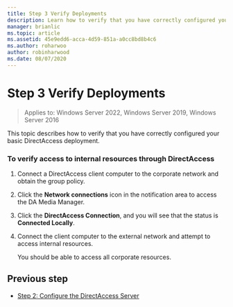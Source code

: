 ```yaml
---
title: Step 3 Verify Deployments
description: Learn how to verify that you have correctly configured your basic DirectAccess deployment.
manager: brianlic
ms.topic: article
ms.assetid: 45e9edd6-acca-4d59-851a-a0cc8bd8b4c6
ms.author: roharwoo
author: robinharwood
ms.date: 08/07/2020
---
```

# Step 3 Verify Deployments

>Applies to: Windows Server 2022, Windows Server 2019, Windows Server 2016

This topic describes how to verify that you have correctly configured your basic DirectAccess deployment.

### To verify access to internal resources through DirectAccess

1.  Connect a DirectAccess client computer to the corporate network and obtain the group policy.

2.  Click the **Network connections** icon in the notification area to access the DA Media Manager.

3.  Click the **DirectAccess Connection**, and you will see that the status is **Connected Locally**.

4.  Connect the client computer to the external network and attempt to access internal resources.

    You should be able to access all corporate resources.

## <a name="BKMK_Links"></a>Previous step

-   [Step 2: Configure the DirectAccess Server](da-basic-configure-s2-server.md)




